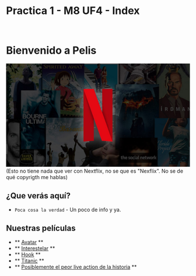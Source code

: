# Practica 1 - M8 UF4 - Index
<br />

# Bienvenido a Pelis

![img](https://github.com/PabloGomezB/pelis/blob/main/docs/img/n.jpg?raw=true)
(Esto no tiene nada que ver con Nextflix, no se que es "Nexflix". No se de qué copyrigth me hablas)

## ¿Que verás aquí?

* `Poca cosa la verdad` - Un poco de info y ya.

## Nuestras películas

* ** [Avatar](avatar.md) **
* ** [Interestelar](interestelar.md) **
* ** [Hook](hook.md) **
* ** [Titanic](titanic.md) **
* ** [Posiblemente el peor live action de la historia](dragoncacas.md) **
